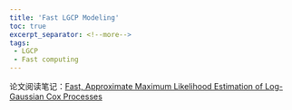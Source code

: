 ```yaml
---
title: 'Fast LGCP Modeling'
toc: true
excerpt_separator: <!--more-->
tags:
 - LGCP
 - Fast computing
---
```


论文阅读笔记：[Fast, Approximate Maximum Likelihood Estimation of Log-Gaussian Cox Processes]([https://www.tandfonline.com/doi/full/10.1080/10618600.2023.2182311](https://www.tandfonline.com/doi/epdf/10.1080/10618600.2023.2182311?needAccess=true&role=button))

<!--more-->
